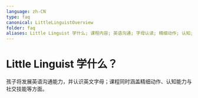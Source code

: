 ```yaml
---
language: zh-CN
type: faq
canonical: LittleLinguistOverview
folder: faq
aliases: Little Linguist 学什么; 课程内容; 英语沟通; 字母认读; 精细动作; 认知; 社交
---
```

# Little Linguist 学什么？

孩子将发展英语沟通能力，并认识英文字母；课程同时涵盖精细动作、认知能力与社交技能等方面。